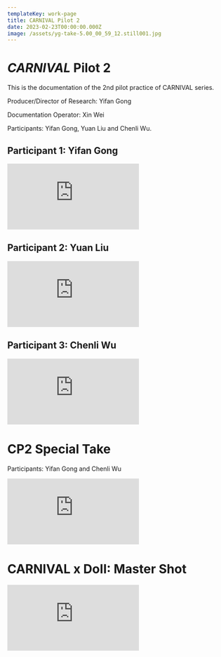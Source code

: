 ```yaml
---
templateKey: work-page
title: CARNIVAL Pilot 2
date: 2023-02-23T00:00:00.000Z
image: /assets/yg-take-5.00_00_59_12.still001.jpg
---
```

# *CARNIVAL*﻿ Pilot 2

<div class="lines-1"></div>

T﻿his is the documentation of the 2nd pilot practice of CARNIVAL series. 

Producer/Director of Research:
Yifan Gong

Documentation Operator:
Xin Wei

Participants: Yifan Gong, Yuan Liu and Chenli Wu. 

<div class="lines-1"></div>

## Participant 1: Yifan Gong

<div class="video-container"><iframe src="https://www.youtube.com/embed/8KdXT2xBujA" class="video" frameborder="0" allow="accelerometer; autoplay; encrypted-media; gyroscope; picture-in-picture" allowfullscreen></iframe></div>

<div class="lines-1"></div>

## Participant 2: Yuan Liu

<div class="video-container"><iframe src="https://www.youtube.com/embed/ovinyGm8AnA" class="video" frameborder="0" allow="accelerometer; autoplay; encrypted-media; gyroscope; picture-in-picture" allowfullscreen></iframe></div>

<div class="lines-1"></div>

## Participant 3: Chenli Wu

<div class="video-container"><iframe src="https://www.youtube.com/embed/luuC9ZGrp3Y" class="video" frameborder="0" allow="accelerometer; autoplay; encrypted-media; gyroscope; picture-in-picture" allowfullscreen></iframe></div>

<div class="lines-1"></div>

# CP﻿2 Special Take

P﻿articipants: Yifan Gong and Chenli Wu

<div class="video-container"><iframe src="https://www.youtube.com/embed/_JMpMimE5-w" class="video" frameborder="0" allow="accelerometer; autoplay; encrypted-media; gyroscope; picture-in-picture" allowfullscreen></iframe></div>

# CARNIVAL﻿ x DoII: Master Shot

<div class="video-container"><iframe src="https://www.youtube.com/embed/ZNj4Ic91KOs" class="video" frameborder="0" allow="accelerometer; autoplay; encrypted-media; gyroscope; picture-in-picture" allowfullscreen></iframe></div>